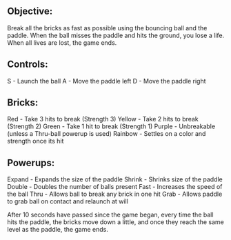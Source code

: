 ## Objective:
Break all the bricks as fast as possible using the bouncing ball and the paddle. When the ball misses the paddle and hits the ground, you lose a life. When all lives are lost, the game ends.

## Controls:
S - Launch the ball
A - Move the paddle left
D - Move the paddle right

## Bricks:
Red - Take 3 hits to break (Strength 3)
Yellow - Take 2 hits to break (Strength 2)
Green - Take 1 hit to break (Strength 1)
Purple - Unbreakable (unless a Thru-ball powerup is used)
Rainbow - Settles on a color and strength once its hit

## Powerups:
Expand - Expands the size of the paddle
Shrink - Shrinks size of the paddle
Double - Doubles the number of balls present
Fast - Increases the speed of the ball
Thru - Allows ball to break any brick in one hit
Grab - Allows paddle to grab ball on contact and relaunch at will

After 10 seconds have passed since the game began, every time the ball hits the paddle, the bricks move down a little, and once they reach the same level as the paddle, the game ends.
